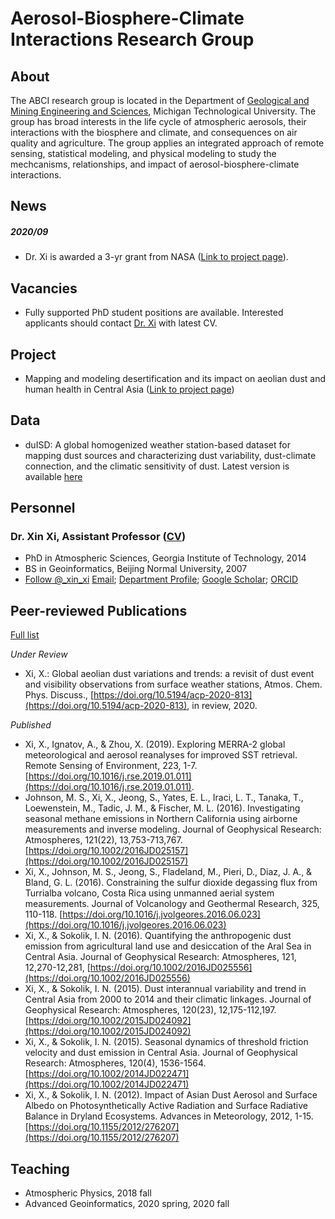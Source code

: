# Aerosol-Biosphere-Climate Interactions Research Group

## About
The ABCI research group is located in the Department of [Geological and Mining Engineering and Sciences](https://www.mtu.edu/geo/), Michigan Technological University. The group has broad interests in the life cycle of atmospheric aerosols, their interactions with the biosphere and climate, and consequences on air quality and agriculture. The group applies an integrated approach of remote sensing, statistical modeling, and physical modeling to study the mechcanisms, relationships, and impact of aerosol-biosphere-climate interactions.

## News
##### 2020/09
- Dr. Xi is awarded a 3-yr grant from NASA ([Link to project page](https://lcluc.umd.edu/projects/mapping-and-modeling-desertification-and-its-impact-aeolian-dust-and-human-health-central)). 

## Vacancies
- Fully supported PhD student positions are available. Interested applicants should contact [Dr. Xi](mailto:xinxi@mtu.edu) with latest CV.

## Project
- Mapping and modeling desertification and its impact on aeolian dust and human health in Central Asia ([Link to project page](https://lcluc.umd.edu/projects/mapping-and-modeling-desertification-and-its-impact-aeolian-dust-and-human-health-central))

## Data
- duISD: A global homogenized weather station-based dataset for mapping dust sources and characterizing dust variability, dust-climate connection, and the climatic sensitivity of dust. Latest version is available [here](http://dx.doi.org/10.17632/399fd6jzm4.1)

## Personnel
### Dr. Xin Xi, Assistant Professor ([CV](/abci/cvxi))
- PhD in Atmospheric Sciences, Georgia Institute of Technology, 2014
- BS in Geoinformatics, Beijing Normal University, 2007
- <a href="https://twitter.com/_xin_xi?ref_src=twsrc%5Etfw" class="twitter-follow-button" data-show-screen-name="false" data-show-count="false">Follow @_xin_xi</a><script async src="https://platform.twitter.com/widgets.js" charset="utf-8"></script> [Email](mailto:xinxi@mtu.edu); [Department Profile](https://www.mtu.edu/geo/department/faculty/xi-xin/); [Google Scholar](https://scholar.google.com/citations?user=_NHQ-9MAAAAJ&hl=en); [ORCID](https://orcid.org/0000-0003-3804-2735)

## Peer-reviewed Publications
[Full list](https://scholar.google.com/citations?user=_NHQ-9MAAAAJ&hl=en)

*Under Review*
* Xi, X.: Global aeolian dust variations and trends: a revisit of dust event and visibility observations from surface weather stations, Atmos. Chem. Phys. Discuss., [https://doi.org/10.5194/acp-2020-813](https://doi.org/10.5194/acp-2020-813), in review, 2020.

*Published*
* Xi, X., Ignatov, A., & Zhou, X. (2019). Exploring MERRA-2 global meteorological and aerosol reanalyses for improved SST retrieval. Remote Sensing of Environment, 223, 1-7. [https://doi.org/10.1016/j.rse.2019.01.011](https://doi.org/10.1016/j.rse.2019.01.011).
* Johnson, M. S., Xi, X., Jeong, S., Yates, E. L., Iraci, L. T., Tanaka, T., Loewenstein, M., Tadic, J. M., & Fischer, M. L. (2016). Investigating seasonal methane emissions in Northern California using airborne measurements and inverse modeling. Journal of Geophysical Research: Atmospheres, 121(22), 13,753-713,767. [https://doi.org/10.1002/2016JD025157](https://doi.org/10.1002/2016JD025157)
* Xi, X., Johnson, M. S., Jeong, S., Fladeland, M., Pieri, D., Diaz, J. A., & Bland, G. L. (2016). Constraining the sulfur dioxide degassing flux from Turrialba volcano, Costa Rica using unmanned aerial system measurements. Journal of Volcanology and Geothermal Research, 325, 110-118. [https://doi.org/10.1016/j.jvolgeores.2016.06.023](https://doi.org/10.1016/j.jvolgeores.2016.06.023)
* Xi, X., & Sokolik, I. N. (2016). Quantifying the anthropogenic dust emission from agricultural land use and desiccation of the Aral Sea in Central Asia. Journal of Geophysical Research: Atmospheres, 121, 12,270-12,281, [https://doi.org/10.1002/2016JD025556](https://doi.org/10.1002/2016JD025556)
* Xi, X., & Sokolik, I. N. (2015). Dust interannual variability and trend in Central Asia from 2000 to 2014 and their climatic linkages. Journal of Geophysical Research: Atmospheres, 120(23), 12,175-112,197. [https://doi.org/10.1002/2015JD024092](https://doi.org/10.1002/2015JD024092)
* Xi, X., & Sokolik, I. N. (2015). Seasonal dynamics of threshold friction velocity and dust emission in Central Asia. Journal of Geophysical Research: Atmospheres, 120(4), 1536-1564. [https://doi.org/10.1002/2014JD022471](https://doi.org/10.1002/2014JD022471)
* Xi, X., & Sokolik, I. N. (2012). Impact of Asian Dust Aerosol and Surface Albedo on Photosynthetically Active Radiation and Surface Radiative Balance in Dryland Ecosystems. Advances in Meteorology, 2012, 1-15. [https://doi.org/10.1155/2012/276207](https://doi.org/10.1155/2012/276207)

## Teaching
- Atmospheric Physics, 2018 fall
- Advanced Geoinformatics, 2020 spring, 2020 fall
